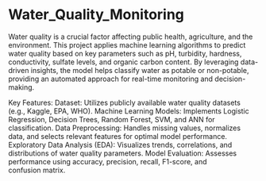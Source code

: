 # Water_Quality_Monitoring
Water quality is a crucial factor affecting public health, agriculture, and the environment. This project applies machine learning algorithms to predict water quality based on key parameters such as pH, turbidity, hardness, conductivity, sulfate levels, and organic carbon content. By leveraging data-driven insights, the model helps classify water as potable or non-potable, providing an automated approach for real-time monitoring and decision-making.

Key Features:
Dataset: Utilizes publicly available water quality datasets (e.g., Kaggle, EPA, WHO).
Machine Learning Models: Implements Logistic Regression, Decision Trees, Random Forest, SVM, and ANN for classification.
Data Preprocessing: Handles missing values, normalizes data, and selects relevant features for optimal model performance.
Exploratory Data Analysis (EDA): Visualizes trends, correlations, and distributions of water quality parameters.
Model Evaluation: Assesses performance using accuracy, precision, recall, F1-score, and confusion matrix.
